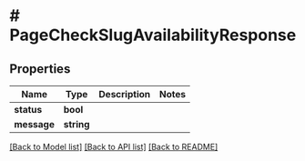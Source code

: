 # # PageCheckSlugAvailabilityResponse

## Properties

Name | Type | Description | Notes
------------ | ------------- | ------------- | -------------
**status** | **bool** |  |
**message** | **string** |  |

[[Back to Model list]](../../README.md#models) [[Back to API list]](../../README.md#endpoints) [[Back to README]](../../README.md)

